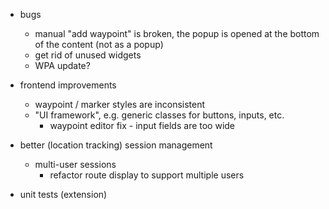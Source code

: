 - bugs
  - manual "add waypoint" is broken, the popup is opened at the bottom of the content (not as a popup)
  - get rid of unused widgets
  - WPA update?

- frontend improvements
  - waypoint / marker styles are inconsistent
  - "UI framework", e.g. generic classes for buttons, inputs, etc.
    - waypoint editor fix - input fields are too wide

- better (location tracking) session management
  - multi-user sessions
    - refactor route display to support multiple users

- unit tests (extension)
